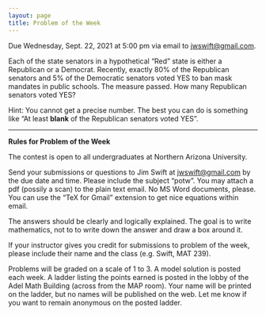 ```yaml
---
layout: page
title: Problem of the Week
---
```


Due Wednesday, Sept. 22, 2021 at 5:00 pm via email to
<a href="mailto:jwswift@gmail.com?subject=potw" target="_blank">jwswift@gmail.com</a>.
<p>
Each of the state senators in a hypothetical &ldquo;Red&rdquo; state is either a Republican or a Democrat.
Recently,  exactly 80% of the Republican senators and 5% of the Democratic senators voted YES
to ban mask mandates in public schools.
The measure passed.
How many Republican senators voted YES?
</p>
<p>
Hint: You cannot get a precise number.  The best you can do is something like
&ldquo;At least <b>blank</b> of the Republican senators voted YES&rdquo;.
<hr>
<b>Rules for Problem of the Week</b>
<p>
The contest is open to all undergraduates at Northern Arizona University.
<p>
Send your submissions or questions to Jim Swift at
<a href="mailto:jwswift@gmail.com?subject=potw" target="_blank">jwswift@gmail.com</a> by the due date and time.
Please include the subject &ldquo;potw&rdquo;.
You may attach a pdf (possily a scan) to the plain text email.  No MS Word documents, please.
You can use the &ldquo;TeX for Gmail&rdquo; extension to get nice equations within email.
<p>The answers should be clearly and logically explained.  The goal is to write mathematics, not to
 to write down the answer and draw a box around it.
</p>
<p>
	If your instructor gives you credit for submissions to problem of the week, please include their name
	and the class  (e.g. Swift, MAT 239).
</p><p>
	Problems will be graded on a scale of 1 to 3.  A model solution is posted each week.
	A ladder listing the points earned is posted in the lobby of the Adel Math Building
	(across from the MAP room).  Your name will be printed on the ladder, but no names will be published on the web.
	Let me know if you want to remain anonymous on the posted ladder.
</p>
